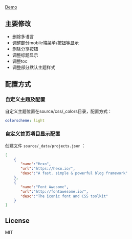 [Demo](https://pliuzhuoming.xyz)

## 主要修改

- 删除多语言
- 调整部分mobile端菜单/按钮等显示
- 删除分享按钮
- 调整标题显示
- 调整toc
- 调整部分默认主题样式

## 配置方式
### 自定义主题及配置

自定义主题位置在source/css/_colors目录，配置方式：
```yml
colorscheme: light
```

### 自定义首页项目显示配置

创建文件 `source/_data/projects.json` ：
```json
[
    {
       "name":"Hexo",
       "url":"https://hexo.io/",
       "desc":"A fast, simple & powerful blog framework"
    },
    {
       "name":"Font Awesome",
       "url":"http://fontawesome.io/",
       "desc":"The iconic font and CSS toolkit"
    }
]
```

## License

MIT
